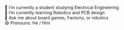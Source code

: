🔭 I’m currently a student studying Electrical Engineering  
🌱 I’m currently learning Robotics and PCB design  
💬 Ask me about board games, Factorio, or robotics  
😄 Pronouns: He / Him  

